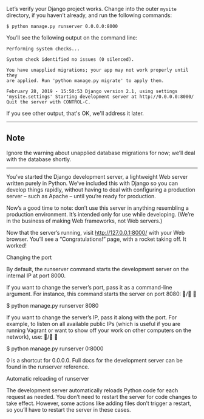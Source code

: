 Let’s verify your Django project works. Change into the outer `mysite`
directory, if you haven’t already, and run the following commands:

```
$ python manage.py runserver 0.0.0.0:8000
```

You’ll see the following output on the command line:

```
Performing system checks...

System check identified no issues (0 silenced).

You have unapplied migrations; your app may not work properly until they
are applied. Run 'python manage.py migrate' to apply them.

February 28, 2019 - 15:50:53 Django version 2.1, using settings
'mysite.settings' Starting development server at http://0.0.0.0:8000/
Quit the server with CONTROL-C.
```

If you see other output, that's OK, we'll address it later.

---

## Note

Ignore the warning about unapplied database migrations for now; we’ll
deal with the database shortly.

---

You’ve started the Django development server, a lightweight Web server
written purely in Python. We’ve included this with Django so you can
develop things rapidly, without having to deal with configuring a
production server – such as Apache – until you’re ready for production.

Now’s a good time to note: don’t use this server in anything resembling
a production environment. It’s intended only for use while developing.
(We’re in the business of making Web frameworks, not Web servers.)

Now that the server’s running, visit http://127.0.0.1:8000/ with your
Web browser. You’ll see a “Congratulations!” page, with a rocket taking
off. It worked!

Changing the port

By default, the runserver command starts the development server on the
internal IP at port 8000.

If you want to change the server’s port, pass it as a command-line
argument. For instance, this command starts the server on port 8080: /


$ python manage.py runserver 8080

If you want to change the server’s IP, pass it along with the port. For
example, to listen on all available public IPs (which is useful if you
are running Vagrant or want to show off your work on other computers on
the network), use: / 

$ python manage.py runserver 0:8000

0 is a shortcut for 0.0.0.0. Full docs for the development server can be
found in the runserver reference.

Automatic reloading of runserver

The development server automatically reloads Python code for each
request as needed. You don’t need to restart the server for code changes
to take effect. However, some actions like adding files don’t trigger a
restart, so you’ll have to restart the server in these cases.
